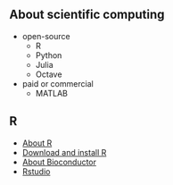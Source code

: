 ## About scientific computing
  - open-source
    - R
    - Python
    - Julia
    - Octave
  - paid or commercial
    - MATLAB

## R
- [About R](https://www.r-project.org/about.html)
- [Download and install R](https://cloud.r-project.org/)
- [About Bioconductor](https://bioconductor.org/)
- [Rstudio](https://www.rstudio.com)
